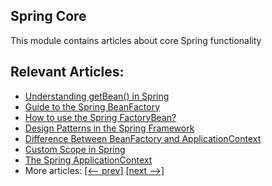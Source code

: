 ## Spring Core

This module contains articles about core Spring functionality

## Relevant Articles:

- [Understanding getBean() in Spring](https://www.baeldung.com/spring-getbean)
- [Guide to the Spring BeanFactory](https://www.baeldung.com/spring-beanfactory)
- [How to use the Spring FactoryBean?](https://www.baeldung.com/spring-factorybean)
- [Design Patterns in the Spring Framework](https://www.baeldung.com/spring-framework-design-patterns)
- [Difference Between BeanFactory and ApplicationContext](https://www.baeldung.com/spring-beanfactory-vs-applicationcontext)
- [Custom Scope in Spring](http://www.baeldung.com/spring-custom-scope)
- [The Spring ApplicationContext](https://www.baeldung.com/spring-application-context)
- More articles: [[<-- prev]](/spring-core-2) [[next -->]](/spring-core-4)
